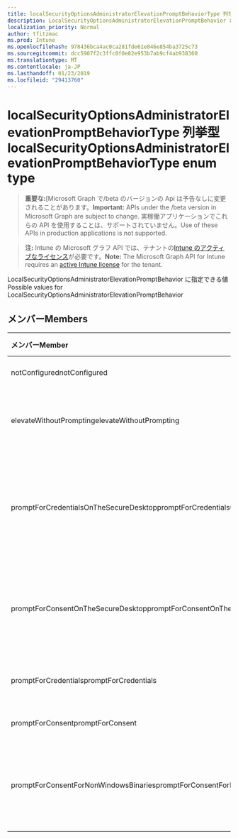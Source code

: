 ```yaml
---
title: localSecurityOptionsAdministratorElevationPromptBehaviorType 列挙型
description: LocalSecurityOptionsAdministratorElevationPromptBehavior に指定できる値
localization_priority: Normal
author: tfitzmac
ms.prod: Intune
ms.openlocfilehash: 978436bca4ac0ca281fde61e046e854ba3725c73
ms.sourcegitcommit: dcc5907f2c3ffc0f0e82e953b7ab9cf4ab938360
ms.translationtype: MT
ms.contentlocale: ja-JP
ms.lasthandoff: 01/23/2019
ms.locfileid: "29413760"
---
```

# <a name="localsecurityoptionsadministratorelevationpromptbehaviortype-enum-type"></a><span data-ttu-id="0b731-103">localSecurityOptionsAdministratorElevationPromptBehaviorType 列挙型</span><span class="sxs-lookup"><span data-stu-id="0b731-103">localSecurityOptionsAdministratorElevationPromptBehaviorType enum type</span></span>

> <span data-ttu-id="0b731-104">**重要な:**[Microsoft Graph で/beta のバージョンの Api は予告なしに変更されることがあります。</span><span class="sxs-lookup"><span data-stu-id="0b731-104">**Important:** APIs under the /beta version in Microsoft Graph are subject to change.</span></span> <span data-ttu-id="0b731-105">実稼働アプリケーションでこれらの API を使用することは、サポートされていません。</span><span class="sxs-lookup"><span data-stu-id="0b731-105">Use of these APIs in production applications is not supported.</span></span>

> <span data-ttu-id="0b731-106">**注:** Intune の Microsoft グラフ API では、テナントの[Intune のアクティブなライセンス](https://go.microsoft.com/fwlink/?linkid=839381)が必要です。</span><span class="sxs-lookup"><span data-stu-id="0b731-106">**Note:** The Microsoft Graph API for Intune requires an [active Intune license](https://go.microsoft.com/fwlink/?linkid=839381) for the tenant.</span></span>

<span data-ttu-id="0b731-107">LocalSecurityOptionsAdministratorElevationPromptBehavior に指定できる値</span><span class="sxs-lookup"><span data-stu-id="0b731-107">Possible values for LocalSecurityOptionsAdministratorElevationPromptBehavior</span></span>

## <a name="members"></a><span data-ttu-id="0b731-108">メンバー</span><span class="sxs-lookup"><span data-stu-id="0b731-108">Members</span></span>
|<span data-ttu-id="0b731-109">メンバー</span><span class="sxs-lookup"><span data-stu-id="0b731-109">Member</span></span>|<span data-ttu-id="0b731-110">値</span><span class="sxs-lookup"><span data-stu-id="0b731-110">Value</span></span>|<span data-ttu-id="0b731-111">説明</span><span class="sxs-lookup"><span data-stu-id="0b731-111">Description</span></span>|
|:---|:---|:---|
|<span data-ttu-id="0b731-112">notConfigured</span><span class="sxs-lookup"><span data-stu-id="0b731-112">notConfigured</span></span>|<span data-ttu-id="0b731-113">0</span><span class="sxs-lookup"><span data-stu-id="0b731-113">0</span></span>|<span data-ttu-id="0b731-114">構成されていません</span><span class="sxs-lookup"><span data-stu-id="0b731-114">Not Configured</span></span>|
|<span data-ttu-id="0b731-115">elevateWithoutPrompting</span><span class="sxs-lookup"><span data-stu-id="0b731-115">elevateWithoutPrompting</span></span>|<span data-ttu-id="0b731-116">1</span><span class="sxs-lookup"><span data-stu-id="0b731-116">1</span></span>|<span data-ttu-id="0b731-117">メッセージを表示せずに昇格します。</span><span class="sxs-lookup"><span data-stu-id="0b731-117">Elevate without prompting.</span></span>|
|<span data-ttu-id="0b731-118">promptForCredentialsOnTheSecureDesktop</span><span class="sxs-lookup"><span data-stu-id="0b731-118">promptForCredentialsOnTheSecureDesktop</span></span>|<span data-ttu-id="0b731-119">2</span><span class="sxs-lookup"><span data-stu-id="0b731-119">2</span></span>|<span data-ttu-id="0b731-120">セキュリティで保護されたデスクトップで資格情報の入力を求める</span><span class="sxs-lookup"><span data-stu-id="0b731-120">Prompt for credentials on the secure desktop</span></span>|
|<span data-ttu-id="0b731-121">promptForConsentOnTheSecureDesktop</span><span class="sxs-lookup"><span data-stu-id="0b731-121">promptForConsentOnTheSecureDesktop</span></span>|<span data-ttu-id="0b731-122">3</span><span class="sxs-lookup"><span data-stu-id="0b731-122">3</span></span>|<span data-ttu-id="0b731-123">セキュリティで保護されたデスクトップで同意を求める</span><span class="sxs-lookup"><span data-stu-id="0b731-123">Prompt for consent on the secure desktop</span></span>|
|<span data-ttu-id="0b731-124">promptForCredentials</span><span class="sxs-lookup"><span data-stu-id="0b731-124">promptForCredentials</span></span>|<span data-ttu-id="0b731-125">4</span><span class="sxs-lookup"><span data-stu-id="0b731-125">4</span></span>|<span data-ttu-id="0b731-126">資格情報の入力を求める</span><span class="sxs-lookup"><span data-stu-id="0b731-126">Prompt for credentials</span></span>|
|<span data-ttu-id="0b731-127">promptForConsent</span><span class="sxs-lookup"><span data-stu-id="0b731-127">promptForConsent</span></span>|<span data-ttu-id="0b731-128">5</span><span class="sxs-lookup"><span data-stu-id="0b731-128">5</span></span>|<span data-ttu-id="0b731-129">同意を求める</span><span class="sxs-lookup"><span data-stu-id="0b731-129">Prompt for consent</span></span>|
|<span data-ttu-id="0b731-130">promptForConsentForNonWindowsBinaries</span><span class="sxs-lookup"><span data-stu-id="0b731-130">promptForConsentForNonWindowsBinaries</span></span>|<span data-ttu-id="0b731-131">6</span><span class="sxs-lookup"><span data-stu-id="0b731-131">6</span></span>|<span data-ttu-id="0b731-132">Windows 以外のバイナリの同意を要求します。</span><span class="sxs-lookup"><span data-stu-id="0b731-132">Prompt for consent for non-Windows binaries</span></span>|




